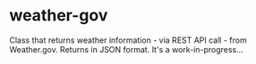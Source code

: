 weather-gov
===========

Class that returns weather information - via REST API call - from Weather.gov. Returns in JSON format. It's a work-in-progress...
